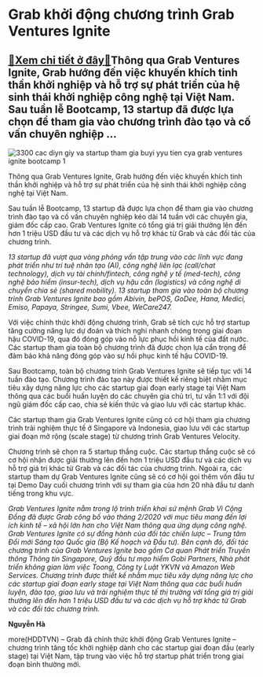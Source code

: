 Grab khởi động chương trình Grab Ventures Ignite
================================================

[:gift:Xem chi tiết ở đây:gift:](https://hddtvn.com/grab-khoi-dong-chuong-trinh-grab-ventures-ignite/)Thông qua Grab Ventures Ignite, Grab hướng đến việc khuyến khích tinh thần khởi nghiệp và hỗ trợ sự phát triển của hệ sinh thái khởi nghiệp công nghệ tại Việt Nam. Sau tuần lễ Bootcamp, 13 startup đã được lựa chọn để tham gia vào chương trình đào tạo và cố vấn chuyên nghiệp …
------------------------------------------------------------------------------------------------------------------------------------------------------------------------------------------------------------------------------------------------------------------------------------





![3300 cac diyn giy va startup tham gia buyi yyu tien cya grab ventures ignite bootcamp 1](https://haiquanonline.com.vn/stores/news_dataimages/phuonghtl/072020/25/07/in_article/3300_Cac_diYn_giY_va_startup_tham_gia_buYi_YYu_tien_cYa_Grab_Ventures_Ignite_Bootcamp_1.jpg?rt=20200725150102 "undefined")



Thông qua Grab Ventures Ignite, Grab hướng đến việc khuyến khích tinh thần khởi nghiệp và hỗ trợ sự phát triển của hệ sinh thái khởi nghiệp công nghệ tại Việt Nam.






Sau tuần lễ Bootcamp, 13 startup đã được lựa chọn để tham gia vào chương trình đào tạo và cố vấn chuyên nghiệp kéo dài 14 tuần với các chuyên gia, giám đốc cấp cao. Grab Ventures Ignite có tổng giá trị giải thưởng lên đến hơn 1 triệu USD đầu tư và các dịch vụ hỗ trợ khác từ Grab và các đối tác của chương trình.





*13 startup đã vượt qua vòng phỏng vấn tập trung vào các lĩnh vực đang phát triển như trí tuệ nhân tạo (AI), công nghệ liên lạc (call/chat technology), dịch vụ tài chính/fintech, công nghệ y tế (med-tech), công nghệ bảo hiểm (insur-tech), dịch vụ hậu cần (logistics) và công nghệ di chuyển chia sẻ (shared mobility). 13 startup tham gia vào toàn bộ chương trình Grab Ventures Ignite bao gồm Abivin, bePOS, GoDee, Hana, Medici, Emiso, Papaya, Stringee, Sumi, Vbee, WeCare247.*



Với việc chính thức khởi động chương trình, Grab sẽ tích cực hỗ trợ startup tăng cường năng lực dự đoán và thích nghi nhanh chóng trong giai đoạn hậu COVID-19, qua đó đóng góp vào nỗ lực phục hồi kinh tế của đất nước. Các startup tham gia toàn bộ chương trình đã được chọn lựa cẩn trọng để đảm bảo khả năng đóng góp vào sự hồi phục kinh tế hậu COVID-19.


Sau Bootcamp, toàn bộ chương trình Grab Ventures Ignite sẽ tiếp tục với 14 tuần đào tạo. Chương trình đào tạo này được thiết kế riêng biệt nhằm mục tiêu xây dựng năng lực cho các startup giai đoạn early stage tại Việt Nam thông qua các buổi huấn luyện do các chuyên gia chủ trì, tư vấn 1:1 với đội ngũ giám đốc cấp cao, chia sẻ kiến thức và giao lưu với các startup khác.


Các startup tham gia Grab Ventures Ignite cũng có cơ hội tham gia chương trình trải nghiệm thực tế ở Singapore và Indonesia, giao lưu với các startup giai đoạn mở rộng (scale stage) từ chương trình Grab Ventures Velocity.


Chương trình sẽ chọn ra 5 startup thắng cuộc. Các startup thắng cuộc sẽ có cơ hội nhận được giải thưởng lên đến hơn 1 triệu USD đầu tư và các dịch vụ hỗ trợ giá trị khác từ Grab và các đối tác của chương trình. Ngoài ra, các startup tham dự Grab Ventures Ignite cũng sẽ có cơ hội gọi thêm vốn đầu tư tại Demo Day cuối chương trình với sự tham gia của hơn 20 nhà đầu tư danh tiếng trong khu vực.





*Grab Ventures Ignite nằm trong lộ trình triển khai sứ mệnh Grab Vì Cộng Đồng đã được Grab công bố vào tháng 2/2020 với mục tiêu mang đến lợi ích kinh tế – xã hội lớn hơn cho Việt Nam thông qua ứng dụng công nghệ. Grab Ventures Ignite có sự đồng hành của đối tác chiến lược – Trung tâm Đổi mới Sáng tạo Quốc gia (Bộ Kế hoạch và Đầu tư). Bên cạnh đó, đối tác chương trình của Grab Ventures Ignite bao gồm Cơ quan Phát triển Truyền thông Thông tin Singapore, Quỹ đầu tư mạo hiểm Gobi Partners, Nhà phát triển không gian làm việc Toong, Công ty Luật YKVN và Amazon Web Services. Chương trình được thiết kế nhằm mục tiêu xây dựng năng lực cho các startup giai đoạn early stage tại Việt Nam thông qua các buổi huấn luyện, đào tạo, giao lưu và trải nghiệm thực tế thị trường với tổng giá trị giải thưởng lên đến hơn 1 triệu USD đầu tư và các dịch vụ hỗ trợ khác từ Grab và các đối tác chương trình.*




**Nguyễn Hà**



more(HDDTVN) – Grab đã chính thức khởi động Grab Ventures Ignite – chương trình tăng tốc khởi nghiệp dành cho các startup giai đoạn đầu (early stage) tại Việt Nam, tập trung vào việc hỗ trợ startup phát triển trong giai đoạn bình thường mới.


